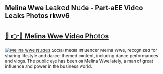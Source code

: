 ## Melina Wwe Le𝚊k𝚎d N𝚞𝚍e - Part-aEE Vid𝚎o Le𝚊ks Photos rkwv6

# <h2><a href="http://fbf7co.evod.top/?m=Melina+Wwe">🔗 👉🔴 Melina Wwe Vid𝚎o Ph𝚘t𝚘s</a></h2>

[![Melina Wwe N𝚞d𝚎s](https://i.imgur.com/8V9OHl7.gif)](http://fbf7co.evod.top/?m=Melina+Wwe)
Social media influencer Melina Wwe, recognized for sharing lifestyle and dance-themed content, including dance performances and vlogs. The public eye has been on Melina Wwe lately, a man of great influence and power in the business world. 
